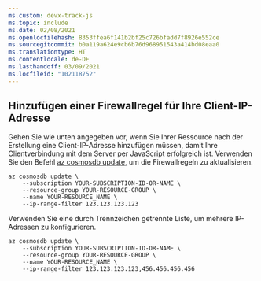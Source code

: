 ```yaml
---
ms.custom: devx-track-js
ms.topic: include
ms.date: 02/08/2021
ms.openlocfilehash: 8353ffea6f141b2bf25c726bfadd7f8926e552ce
ms.sourcegitcommit: b0a119a624e9cb6b76d968951543a414bd08eaa0
ms.translationtype: HT
ms.contentlocale: de-DE
ms.lasthandoff: 03/09/2021
ms.locfileid: "102118752"
---
```

## <a name="add-firewall-rule-for-your-client-ip-address"></a>Hinzufügen einer Firewallregel für Ihre Client-IP-Adresse

Gehen Sie wie unten angegeben vor, wenn Sie Ihrer Ressource nach der Erstellung eine Client-IP-Adresse hinzufügen müssen, damit Ihre Clientverbindung mit dem Server per JavaScript erfolgreich ist. Verwenden Sie den Befehl [az cosmosdb update](/cli/azure/cosmosdb#az_cosmosdb_update), um die Firewallregeln zu aktualisieren.


```azurecli
az cosmosdb update \
    --subscription YOUR-SUBSCRIPTION-ID-OR-NAME \
    --resource-group YOUR-RESOURCE-GROUP \
    --name YOUR-RESOURCE_NAME \
    --ip-range-filter 123.123.123.123
```

Verwenden Sie eine durch Trennzeichen getrennte Liste, um mehrere IP-Adressen zu konfigurieren.

```azurecli
az cosmosdb update \
    --subscription YOUR-SUBSCRIPTION-ID-OR-NAME \
    --resource-group YOUR-RESOURCE-GROUP \
    --name YOUR-RESOURCE_NAME \
    --ip-range-filter 123.123.123.123,456.456.456.456
```